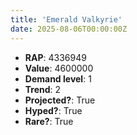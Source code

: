 ```yaml
---
title: 'Emerald Valkyrie'
date: 2025-08-06T00:00:00Z
---
```

- **RAP**: 4336949
- **Value**: 4600000
- **Demand level**: 1
- **Trend**: 2
- **Projected?**: True
- **Hyped?**: True
- **Rare?**: True
